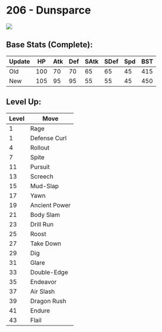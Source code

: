 # 206 - Dunsparce
![][206]

## Base Stats (Complete):

Update | HP | Atk | Def | SAtk | SDef | Spd | BST
---    | ---| --- | --- | ---  | ---  | --- | ---
Old    | 100 |  70 |  70 |  65  |  65  |  45  |  415
New    | 105 |  95 |  95 |  55  |  55  |  45  |  450

## Level Up:

Level | Move
---   | ---
  1   | Rage
  1   | Defense Curl
  4   | Rollout
  7   | Spite
 11   | Pursuit
 13   | Screech
 15   | Mud-Slap
 17   | Yawn
 19   | Ancient Power
 21   | Body Slam
 23   | Drill Run
 25   | Roost
 27   | Take Down
 29   | Dig
 31   | Glare
 33   | Double-Edge
 35   | Endeavor
 37   | Air Slash
 39   | Dragon Rush
 41   | Endure
 43   | Flail



[206]: /img/pokemon/206.png
